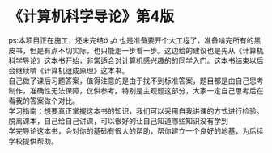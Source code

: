 # 《计算机科学导论》第4版
ps:本项目正在施工，还未完结ớ ₃ờ
也是准备要开个大工程了，准备啃完所有的黑皮书，但是有点不切实际，也只能走一步看一步。这边给的建议也是先从《计算机科学导论》这本书开始，非常适合对计算机感兴趣的的同学入门。这本书结束以后会继续啃《计算机组成原理》这本书。      
自己做了课后习题答案，值得注意的是由于找不到标准答案，题目都是由自己思考制作，准确性无法保障，仅供参考。特别是主观题这部分，大家一定自己思考后在看我的答案做个对比。      
学习指南：想要真正掌握这本书的知识，我们可以采用自我讲课的方式进行检验。脱离课本，自己给自己讲课，可以很好的让自己知道哪些知识没有学到   
学完导论这本书，会对你的基础有很大的帮助，帮你建立一个良好的地基，为后续学校提供帮助。
